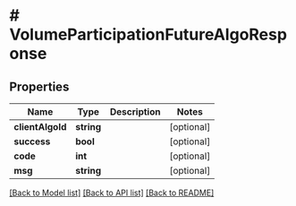 # # VolumeParticipationFutureAlgoResponse

## Properties

Name | Type | Description | Notes
------------ | ------------- | ------------- | -------------
**clientAlgoId** | **string** |  | [optional]
**success** | **bool** |  | [optional]
**code** | **int** |  | [optional]
**msg** | **string** |  | [optional]

[[Back to Model list]](../../README.md#models) [[Back to API list]](../../README.md#endpoints) [[Back to README]](../../README.md)
